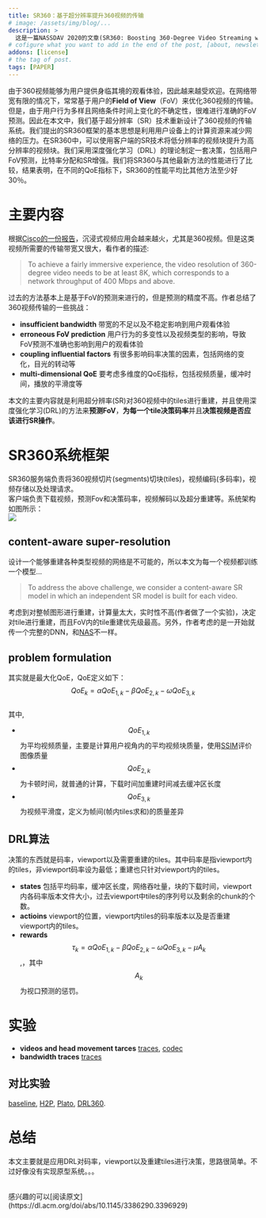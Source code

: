 ```yaml
---
title: SR360：基于超分辨率提升360视频的传输
# image: /assets/img/blog/...
description: >
  这是一篇NASSDAV 2020的文章(SR360: Boosting 360-Degree Video Streaming with Super-Resolution)，主要是利用超分辨率(super-resolution)的技术来提升360视频的传输
# cofigure what you want to add in the end of the post, [about, newsletter, related, random, license]
addons: [license]
# the tag of post.
tags: [PAPER]
---
```


由于360视频能够为用户提供身临其境的观看体验，因此越来越受欢迎。在网络带宽有限的情况下，常常基于用户的**Field of View**（FoV）来优化360视频的传输。但是，由于用户行为多样且网络条件时间上变化的不确定性，很难进行准确的FoV预测。因此在本文中，我们基于超分辨率（SR）技术重新设计了360视频的传输系统。我们提出的SR360框架的基本思想是利用用户设备上的计算资源来减少网络的压力。在SR360中，可以使用客户端的SR技术将低分辨率的视频块提升为高分辨率的视频块。我们采用深度强化学习（DRL）的理论制定一套决策，包括用户FoV预测，比特率分配和SR增强。我们将SR360与其他最新方法的性能进行了比较，结果表明，在不同的QoE指标下，SR360的性能平均比其他方法至少好30％。

# 主要内容
根据[Cisco的一份报告](http://www.cisco.com/c/en/us/solutions/collateral/service-provider/visual-networking-index-vni/complete-white-paper-c11-481360.htm)，沉浸式视频应用会越来越火，尤其是360视频。但是这类视频所需要的传输带宽又很大，看作者的描述:

> To achieve a fairly immersive experience, the video resolution of 360-degree video needs to be at least 8K, which corresponds to a network throughput of 400 Mbps and above.

过去的方法基本上是基于FoV的预测来进行的，但是预测的精度不高。作者总结了360视频传输的一些挑战：
* **insufficient bandwidth**  带宽的不足以及不稳定影响到用户观看体验
* **erroneous FoV prediction**  用户行为的多变性以及视频类型的影响，导致FoV预测不准确也影响到用户的观看体验
* **coupling influential factors**  有很多影响码率决策的因素，包括网络的变化，目光的转动等
* **multi-dimensional QoE**  要考虑多维度的QoE指标，包括视频质量，缓冲时间，播放的平滑度等

本文的主要内容就是利用超分辨率(SR)对360视频中的tiles进行重建，并且使用深度强化学习(DRL)的方法来**预测FoV**，**为每一个tile决策码率**并且**决策视频是否应该进行SR操作**。

# SR360系统框架
SR360服务端负责将360视频切片(segments)切块(tiles)，视频编码(多码率)，视频存储以及处理请求。<br>
客户端负责下载视频，预测Fov和决策码率，视频解码以及超分重建等。系统架构如图所示：<br>
![]({{site.data.strings.blog_url}}sr360-arch.png)

## content-aware super-resolution
设计一个能够重建各种类型视频的网络是不可能的，所以本文为每一个视频都训练一个模型...
> To address the above challenge, we consider a content-aware SR model in which an independent SR model is built for each video.

考虑到对整帧图形进行重建，计算量太大，实时性不高(作者做了一个实验)，决定对tile进行重建，而且FoV内的tile重建优先级最高。另外，作者考虑的是一开始就传一个完整的DNN，和[NAS](https://www.usenix.org/conference/osdi18/presentation/yeo)不一样。

## problem formulation
其实就是最大化QoE，QoE定义如下：<br>
$$QoE_{k} = \alpha QoE_{1 , k} - \beta QoE_{2 , k} - \omega QoE_{3 , k} $$  <br>
其中,<br>
* $$QoE_{1 , k}$$为平均视频质量，主要是计算用户视角内的平均视频块质量，使用[SSIM](https://ieeexplore.ieee.org/abstract/document/1284395)评价图像质量
* $$QoE_{2 , k}$$为卡顿时间，就普通的计算，下载时间加重建时间减去缓冲区长度
* $$QoE_{3 , k}$$为视频平滑度，定义为帧间(帧内tiles求和)的质量差异

## DRL算法
决策的东西就是码率，viewport以及需要重建的tiles。其中码率是指viewport内的tiles，非viewport码率设为最低；重建也只针对viewport内的tiles。
* **states**  包括平均码率，缓冲区长度，网络吞吐量，块的下载时间，viewport内各码率版本文件大小，过去viewport中tiles的序列号以及剩余的chunk的个数。
* **actioins**  viewport的位置，viewport内tiles的码率版本以及是否重建viewport内的tiles。
* **rewards**  $$\tau_{k} = \alpha QoE_{1 , k} - \beta QoE_{2 , k} - \omega QoE_{3 , k} - \mu A_{k}$$,，其中$$A_{k}$$为视口预测的惩罚。

# 实验
* **videos and head movement tarces**  [traces](https://dl.acm.org/doi/abs/10.1145/3083187.3083215), [codec](https://github.com/ultravideo/kvazaar)
* **bandwidth traces**  [traces](https://ieeexplore.ieee.org/abstract/document/7546928)
## 对比实验
[baseline](https://dl.acm.org/doi/abs/10.1145/1943552.1943572), [H2P](https://dl.acm.org/doi/abs/10.1145/3123266.3123453), [Plato](https://ieeexplore.ieee.org/abstract/document/8638092/), [DRL360](https://ieeexplore.ieee.org/abstract/document/8737361/).

# 总结
本文主要就是应用DRL对码率，viewport以及重建tiles进行决策，思路很简单。不过好像没有实现原型系统。。。<br>


<br>
感兴趣的可以[阅读原文](https://dl.acm.org/doi/abs/10.1145/3386290.3396929)